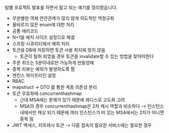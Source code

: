 
팀별 프로젝트 발표를 하면서 참고 되는 얘기를 정리했습니다.

- 무분별한 객체 연관관계가 많지 않게 의도적인 역정규화
- 올바르지 않은 enum에 대한 처리
- 공통 에러코드
- N+1을 배치 사이즈 설정으로 해결 
- 스프링 시큐리티에서 예외 처리
- 토큰을 DB에 저장하면 토큰 사용 취지에 맞지 않음
	- 토큰이 탈취 되었을 경우 토큰을 invalidate할 수 있는 방법을 찾아야한다
- 주문 취소는 5분이내로만 가능하게 만들었때
- 중복 리뷰는 예외가 발생하도록 함
- 젠킨스 파이프라인 설정
- RBAC
- mapstruct -> DTO 를 통한 계층 의존성 분리
- 토큰 무효화에 concurrenthashmap
	- 근데 MSA에는 문제가 있기 때문에 레디스로 고도화 고려.
	- MSA의 경우 concurrenthashmap은 2차 캐시 역할과 비슷하다 -> 인스턴스 내에서만 캐싱 되기 때문에 여러 인스턴스가 떠 있는 MSA에서는 2차가 아니면 중복 됨
- JWT 액세스, 리프레시 토큰 -> 다중 접속이 필요한 서비스에는 필요한 경우